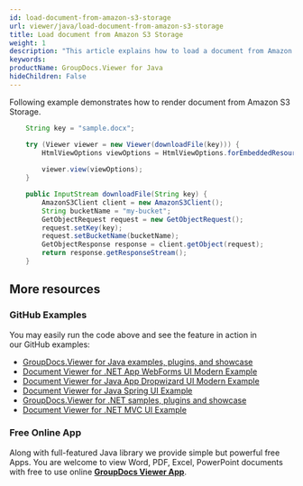 ```yaml
---
id: load-document-from-amazon-s3-storage
url: viewer/java/load-document-from-amazon-s3-storage
title: Load document from Amazon S3 Storage
weight: 1
description: "This article explains how to load a document from Amazon S3 Storage with GroupDocs.Viewer within your Java applications."
keywords: 
productName: GroupDocs.Viewer for Java
hideChildren: False
---
```

Following example demonstrates how to render document from Amazon S3 Storage.

```java
    String key = "sample.docx";

    try (Viewer viewer = new Viewer(downloadFile(key))) {
        HtmlViewOptions viewOptions = HtmlViewOptions.forEmbeddedResources();
        
        viewer.view(viewOptions);
    }
```

```java
    public InputStream downloadFile(String key) {
        AmazonS3Client client = new AmazonS3Client();
        String bucketName = "my-bucket";
        GetObjectRequest request = new GetObjectRequest();
        request.setKey(key);
        request.setBucketName(bucketName);
        GetObjectResponse response = client.getObject(request);
        return response.getResponseStream();
    }
```

## More resources
### GitHub Examples
You may easily run the code above and see the feature in action in our GitHub examples:
*   [GroupDocs.Viewer for Java examples, plugins, and showcase](https://github.com/groupdocs-viewer/GroupDocs.Viewer-for-Java)
*   [Document Viewer for .NET App WebForms UI Modern Example](https://github.com/groupdocs-viewer/GroupDocs.Viewer-for-.NET-WebForms)    
*   [Document Viewer for Java App Dropwizard UI Modern Example](https://github.com/groupdocs-viewer/GroupDocs.Viewer-for-Java-Dropwizard)    
*   [Document Viewer for Java Spring UI Example](https://github.com/groupdocs-viewer/GroupDocs.Viewer-for-Java-Spring)
*   [GroupDocs.Viewer for .NET samples, plugins and showcase](https://github.com/groupdocs-viewer/GroupDocs.Viewer-for-.NET)
*   [Document Viewer for .NET MVC UI Example](https://github.com/groupdocs-viewer/GroupDocs.Viewer-for-Java-MVC)     

### Free Online App
Along with full-featured Java library we provide simple but powerful free Apps.
You are welcome to view Word, PDF, Excel, PowerPoint documents with free to use online **[GroupDocs Viewer App](https://products.groupdocs.app/viewer)**.
